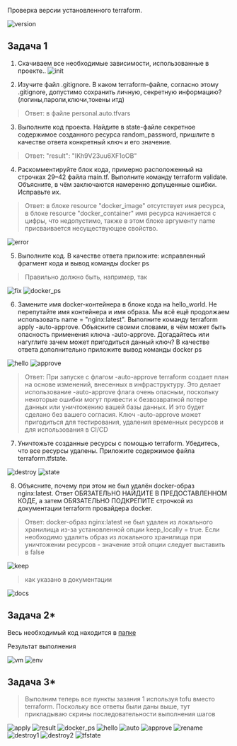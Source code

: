 Проверка версии установленного terraform.

![version](task0/version.png)


## Задача 1

1. Скачиваем все необходимые зависимости, использованные в проекте..
![init](task1/init.png)

2. Изучите файл .gitignore. В каком terraform-файле, согласно этому .gitignore, допустимо сохранить личную, секретную информацию?(логины,пароли,ключи,токены итд)
>Ответ: в файле personal.auto.tfvars

3. Выполните код проекта. Найдите в state-файле секретное содержимое созданного ресурса random_password, пришлите в качестве ответа конкретный ключ и его значение.

>Ответ: "result": "IKh9V23uu6XF1oOB"

4. Раскомментируйте блок кода, примерно расположенный на строчках 29–42 файла main.tf. Выполните команду terraform validate. Объясните, в чём заключаются намеренно допущенные ошибки. Исправьте их.

>Ответ: в блоке resource "docker_image" отсутствует имя ресурса, в блоке resource "docker_container" имя ресурса начинается с цифры, что недопустимо, также в этом блоке аргументу name присваивается несуществующее свойство.

![error](task1/errors.png)

5. Выполните код. В качестве ответа приложите: исправленный фрагмент кода и вывод команды docker ps

>Правильно должно быть, например, так

![fix](task1/fix.png)
![docker_ps](task1/docker_ps.png)

6. Замените имя docker-контейнера в блоке кода на hello_world. Не перепутайте имя контейнера и имя образа. Мы всё ещё продолжаем использовать name = "nginx:latest". Выполните команду terraform apply -auto-approve. Объясните своими словами, в чём может быть опасность применения ключа -auto-approve. Догадайтесь или нагуглите зачем может пригодиться данный ключ? В качестве ответа дополнительно приложите вывод команды docker ps

![hello](task1/hello.png)
![approve](task1/approve.png)

>Ответ: При запуске с флагом -auto-approve terraform создает план на основе изменений, внесенных в инфраструктуру. Это делает использование -auto-approve флага очень опасным, поскольку некоторые ошибки могут привести к безвозвратной потере данных или уничтожению вашей базы данных. И это будет сделано без вашего согласия. Ключ -auto-approve может пригодиться для тестирования, удаления временных ресурсов и для использования в CI/CD

7. Уничтожьте созданные ресурсы с помощью terraform. Убедитесь, что все ресурсы удалены. Приложите содержимое файла terraform.tfstate.

![destroy](task1/destroy.png)
![state](task1/state.png)

8. Объясните, почему при этом не был удалён docker-образ nginx:latest. Ответ ОБЯЗАТЕЛЬНО НАЙДИТЕ В ПРЕДОСТАВЛЕННОМ КОДЕ, а затем ОБЯЗАТЕЛЬНО ПОДКРЕПИТЕ строчкой из документации terraform провайдера docker.

>Ответ: docker-образ nginx:latest не был удален из локального хранилища из-за установленной опции keep_locally = true. Если необходимо удалять образ из локального хранилища при уничтожении ресурсов - значение этой опции следует выставить в false

![keep](task1/keep.png)

>как указано в документации

![docs](task1/docs.png)


## Задача 2*

Весь необходимый код находится в [папке](./task2/)

Результат выполнения

![vm](task2/vm.png)
![env](task2/env.png)

## Задача 3*

>Выполним теперь все пункты зазания 1 используя tofu вместо terraform. Поскольку все ответы были даны выше, тут прикладываю скрины последовательности выполнения шагов

![apply](task3/apply.png)
![result](task3/result.png)
![docker_ps](task3/docker_ps.png)
![hello](task3/hello.png)
![auto](task3/auto_approve.png)
![approve](task3/auto_approve1.png)
![rename](task3/rename.png)
![destroy1](task3/destroy1.png)
![destroy2](task3/destroy2.png)
![tfstate](task3/tfstate.png)
